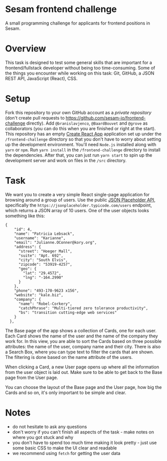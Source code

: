 # Sesam frontend challenge
A small programming challenge for applicants for frontend positions in Sesam.

# Overview
This task is designed to test some general skills that are important for a frontend/fullstack developer without being too time-consuming. Some of the things you encounter while working on this task: Git, GitHub, a JSON REST API, JavaScript (React), CSS.

# Setup
Fork this repository to your own GitHub account as a _private repository_ (don't create pull requests to https://github.com/sesam-io/frontend-challenge directly). Add `@branislavjenco`, `@BaardBouvet` and `@grove` as collaborators (you can do this when you are finished or right at the start). This repository has an empty [Create React App](https://github.com/facebook/create-react-app) application set up under the `/frontend-challenge` directory so that you don't have to worry about setting up the development environment. 
You'll need `Node.js` installed along with `yarn` or `npm`. Run `yarn install` in the `/frontend-challenge` directory to install the dependencies. After that, you can just run `yarn start` to spin up the development server and work on files in the `/src` directory.

# Task
We want you to create a very simple React single-page application for browsing around a group of users. Use the public [JSON Placeholder API](https://jsonplaceholder.typicode.com/), specifically the `https://jsonplaceholder.typicode.com/users` endpoint, which returns a JSON array of 10 users. One of the user objects looks something like this:
```
{
    "id": 4,
    "name": "Patricia Lebsack",
    "username": "Karianne",
    "email": "Julianne.OConner@kory.org",
    "address": {
      "street": "Hoeger Mall",
      "suite": "Apt. 692",
      "city": "South Elvis",
      "zipcode": "53919-4257",
      "geo": {
        "lat": "29.4572",
        "lng": "-164.2990"
      }
    },
    "phone": "493-170-9623 x156",
    "website": "kale.biz",
    "company": {
      "name": "Robel-Corkery",
      "catchPhrase": "Multi-tiered zero tolerance productivity",
      "bs": "transition cutting-edge web services"
    }
  },
```

The Base page of the app shows a collection of Cards, one for each user. Each Card shows the name of the user and the name of the company they work for. In this view, you are able to sort the Cards based on three possible attributes: the name of the user, company name and their city. There is also a Search Box, where you can type text to filter the cards that are shown. The filtering is done based on the name attribute of the users.

When clicking a Card, a new User page opens up where all the information from the user object is laid out. Make sure to be able to get back to the Base page from the User page.

You can choose the layout of the Base page and the User page, how big the Cards and so on, it's only important to be simple and clear.

# Notes
- do not hesitate to ask any questions
- don't worry if you can't finish all aspects of the task - make notes on where you got stuck and why
- you don't have to spend too much time making it look pretty - just use some basic CSS to make the UI clear and readable
- we recommend using `fetch` for getting the user data



